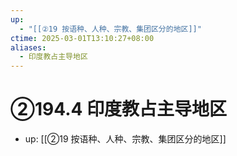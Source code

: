 ```yaml
---
up:
  - "[[②19 按语种、人种、宗教、集团区分的地区]]"
ctime: 2025-03-01T13:10:27+08:00
aliases:
  - 印度教占主导地区
---
```


# ②194.4 印度教占主导地区

- up: [[②19 按语种、人种、宗教、集团区分的地区]]
